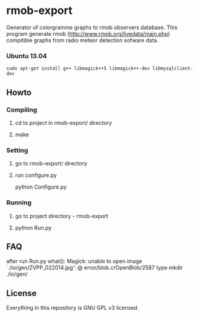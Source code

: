 rmob-export
===========

Generator of colorgramme graphs to rmob observers database. This program generate rmob (http://www.rmob.org/livedata/main.php) compitible graphs from radio meteor detection sofware data. 

### Ubuntu 13.04

    sudo apt-get install g++ libmagick++5 libmagick++-dev libmysqlclient-dev
 

## Howto

### Compiling

1. cd to project in rmob-export/ directory

2. make

### Setting

1. go to rmob-export/ directory

2. run configure.py

    python Configure.py


### Running

1. go to project directory - rmob-export

2. python Run.py

## FAQ

after run Run.py
    what():  Magick: unable to open image `./io/gen/ZVPP_022014.jpg':  @ error/blob.c/OpenBlob/2587
type
    mkdir ./io/gen/


## License

Everything in this repository is GNU GPL v3 licensed.
